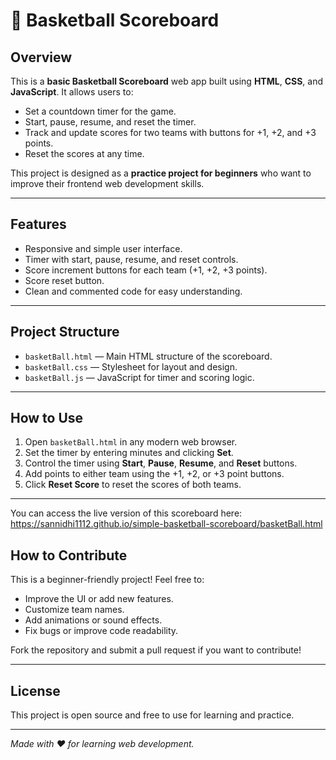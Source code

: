 # 🏀 Basketball Scoreboard


## Overview
This is a **basic Basketball Scoreboard** web app built using **HTML**, **CSS**, and **JavaScript**. It allows users to:

- Set a countdown timer for the game.
- Start, pause, resume, and reset the timer.
- Track and update scores for two teams with buttons for +1, +2, and +3 points.
- Reset the scores at any time.

This project is designed as a **practice project for beginners** who want to improve their frontend web development skills.

---

## Features

- Responsive and simple user interface.
- Timer with start, pause, resume, and reset controls.
- Score increment buttons for each team (+1, +2, +3 points).
- Score reset button.
- Clean and commented code for easy understanding.

---

## Project Structure

- `basketBall.html` — Main HTML structure of the scoreboard.
- `basketBall.css` — Stylesheet for layout and design.
- `basketBall.js` — JavaScript for timer and scoring logic.

---

## How to Use

1. Open `basketBall.html` in any modern web browser.
2. Set the timer by entering minutes and clicking **Set**.
3. Control the timer using **Start**, **Pause**, **Resume**, and **Reset** buttons.
4. Add points to either team using the +1, +2, or +3 point buttons.
5. Click **Reset Score** to reset the scores of both teams.

---
You can access the live version of this scoreboard here:
https://sannidhi1112.github.io/simple-basketball-scoreboard/basketBall.html

## How to Contribute

This is a beginner-friendly project! Feel free to:

- Improve the UI or add new features.
- Customize team names.
- Add animations or sound effects.
- Fix bugs or improve code readability.

Fork the repository and submit a pull request if you want to contribute!

---

## License

This project is open source and free to use for learning and practice.

---

*Made with ❤️ for learning web development.*

